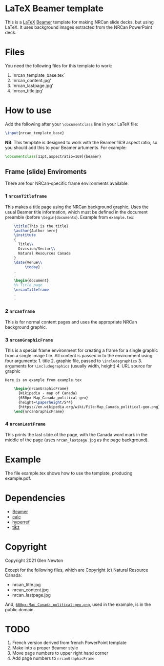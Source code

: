 
# LaTeX Beamer template
This is a [LaTeX](https://www.latex-project.org/) [Beamer](https://ctan.org/pkg/beamer?lang=en) template for making NRCan slide decks, but
using LaTeX.
It uses background images extracted from the NRCan PowerPoint deck.



# Files

You need the following files for this template to work:

1. 'nrcan_template_base.tex`
2. 'nrcan_content.jpg'
3. 'nrcan_lastpage.jpg'
4. 'nrcan_title.jpg'

# How to use
Add the following after your `\documentclass` line in your LaTeX file:
```tex
\input{nrcan_template_base}
```

**NB**: This template is designed to work with the Beamer 16:9 aspect
ratio, so you should add this to your Beamer artuments.
For example: 
```tex
\documentclass[11pt,aspectratio=169]{beamer}


```

## Frame (slide) Enviroments
There are four NRCan-specific frame environments available:

### 1 `nrcanTitleframe`
This makes a title page using the NRCan background graphic.
Uses the usual Beamer title information, which must be defined in the
document preamble (before `\begin{documents`).
Example from `example.tex`:
```tex
    \title{This is the title}
    \author{Author here}
    \institute 
    {
      Title\\
      Division/Sector\\
      Natural Resources Canada
    }
    \date{Venue\\
         \today}
    .
    .
    \begin{document}
    %% Title page
    \nrcanTitleframe
    .
    .
```

### 2 `nrcanframe`
This is for normal content pages and uses the appropriate NRCan
background graphic.

### 3 `nrcanGraphicFrame`
This is a special frame environment for creating a frame for a single
graphic from a single image file.
All content is passed in to the environment using four arguments:
    1. title
    2. graphic file, passed to `\includegraphics`
    3. arguments for `\includegraphics` (usually width, height)
    4. URL source for graphic

    Here is an example from example.tex

```tex
    \begin{nrcanGraphicFrame}
      {Wikipedia - map of Canada}                                       % arg0 - Title
      {680px-Map_Canada_political-geo}                                  % arg1 - graphic file
      {height=\paperheight/5*4}                                         % arg2 - \includegraphics arguments
      {https://en.wikipedia.org/wiki/File:Map_Canada_political-geo.png} % arg3 - url source of graphic
    \end{nrcanGraphicFrame}
```

### 4 `nrcanLastFrame`
This prints the last slide of the page, with the Canada word mark in
the middle of the page (uses `nrcan_lastpage.jpg` as the page background).

# Example
The file example.tex shows how to use the template, producing example.pdf.

# Dependencies
- [Beamer](https://ctan.org/pkg/beamer?lang=en)
- [calc](https://ctan.org/pkg/calc?lang=en)
- [hyperref](https://ctan.org/pkg/hyperref?lang=en)
- [tikz](http://mirrors.ctan.org/graphics/pgf/base/doc/pgfmanual.pdf)


# Copyright

Copyright 2021 Glen Newton

Except for the following files, which are Copyright (c) Natural
Resource Canada:

* nrcan_title.jpg
* nrcan_content.jpg
* nrcan_lastpage.jpg

And, [`680px-Map_Canada_political-geo.png`](https://en.wikipedia.org/wiki/File:Map_Canada_political-geo.png), used in the example, is in
the public domain.


# TODO 

1. French version derived from french PowerPoint template
2. Make into a proper Beamer style
3. Move page numbers to upper right hand corner
4. Add page numbers to `nrcanGraphicFrame`
